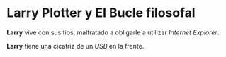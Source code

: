 # Larry Plotter y El Bucle filosofal

**Larry** vive con sus tios, maltratado a obligarle a utilizar *Internet Explorer*.

**Larry** tiene una cicatriz de un *USB* en la frente.

